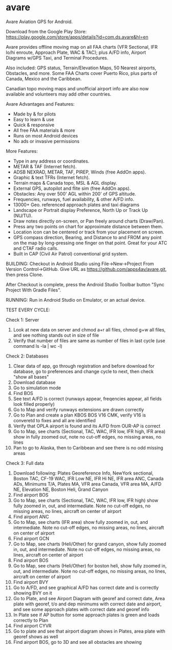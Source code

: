 avare
=====

Avare Aviation GPS for Android.

Download from the Google Play Store: https://play.google.com/store/apps/details?id=com.ds.avare&hl=en

Avare provides offline moving map on all FAA charts (VFR Sectional, IFR lo/hi enroute, Approach Plate, WAC & TAC); plus A/FD info, Airport Diagrams w/GPS Taxi, and Terminal Procedures. 

Also included: GPS status, Terrain/Elevation Maps, 50 Nearest airports, Obstacles, and more. Some FAA Charts cover Puerto Rico, plus parts of Canada, Mexico and the Caribbean. 

Canadian topo moving maps and unofficial airport info are also now available and volunteers may add other countries.

Avare Advantages and Features:
* Made by & for pilots
* Easy to learn & use
* Quick & responsive
* All free FAA materials & more
* Runs on most Android devices
* No ads or invasive permissions

More Features:
* Type in any address or coordinates.
* METAR & TAF (Internet fetch).
* ADSB NEXRAD, METAR, TAF, PIREP, Winds (free AddOn apps).
* Graphic & text TFRs (Internet fetch).
* Terrain maps & Canada topo, MSL & AGL display.
* External GPS, autopilot and flite sim (free AddOn apps).
* Obstacles: Any over 500' AGL within 200' of GPS altitude.
* Frequencies, runways, fuel availability, & other A/FD info.
* 13000+ Geo. referenced approach plates and taxi diagrams
* Landscape or Portrait display Preference, North Up or Track Up (NU/TU).
* Draw notes directly on-screen, or Pan freely around charts (Draw/Pan).
* Press any two points on chart for approximate distance between them.
* Location icon can be centered or track from your placement on screen.
* GPS compass direction, Bearing, and Distance to and FROM any point on the map by long-pressing one finger on that point. Great for your ATC and CTAF radio calls.
* Built in CAP (Civil Air Patrol) conventional grid system.


BUILDING:
Checkout in Android Studio using File->New->Project From Version Control->GitHub. Give URL as https://github.com/apps4av/avare.git, then press Clone.

After Checkout is complete, press the Android Studio Toolbar button "Sync Project With Gradle Files".

RUNNING:
Run in Android Studio on Emulator, or an actual device.

TEST EVERY CYCLE:

Check 1: Server
1. Look at new data on server and chmod a+r all files, chmod g+w all files, and see nothing stands out in size of file
2. Verify that number of files are same as number of files in last cycle (use command ls -la | wc -l)

Check 2: Databases
1. Clear data of app, go through registration and before download for database, go to preferences and change cycle to next, then check "show all bases"
2. Download database
3. Go to simulation mode
4. Find BOS
5. See text A/FD is correct (runways appear, freqencies appear, all fields look filled properly)
6. Go to Map and verify runways extensions are drawn correctly
7. Go to Plan and create a plan KBOS BOS V16 CMK, verify V16 is converetd to fixes and all are identified
8. Verify that OPLA airport is found and its A/FD from OUR-AP is correct
9. Go to Map, see charts (Sectional, TAC, WAC, IFR low, IFR high, IFR area) show in fully zoomed out, note no cut-off edges, no missing areas, no lines
10. Pan to go to Alaska, then to Caribbean and see there is no odd missing areas


Check 3: Full data
1. Download following: Plates Georeference Info, NewYork sectional, Boston TAC, CF-19 WAC, IFR Low NE, IFR Hi NE, IFR area ANC, Canada ADs, Minimums T/A, Plates MA, VFR area Canada, VFR area MA, A/FD NE, Elevation NE, Boston Heli, Grand Canyon
2. Find airport BOS
3. Go to Map, see charts (Sectional, TAC, WAC, IFR low, IFR high) show fully zoomed in, out, and intermediate. Note no cut-off edges, no missing areas, no lines, aircraft on center of airport
4. Find airport ANC
5. Go to Map, see charts (IFR area) show fully zoomed in, out, and intermediate. Note no cut-off edges, no missing areas, no lines, aircraft on center of airport
6. Find airport GCN
7. Go to Map, see charts (Heli/Other) for grand canyon, show fully zoomed in, out, and intermediate. Note no cut-off edges, no missing areas, no lines, aircraft on center of airport
8. Find airport BOS
9. Go to Map, see charts (Heli/Other) for boston heli, show fully zoomed in, out, and intermediate. Note no cut-off edges, no missing areas, no lines, aircraft on center of airport
10. Find airport BVY
11. Go to A/FD, and see graphical A/FD has correct date and is correctly showing BVY on it
12. Go to Plate, and see Airport Diagram with georef and correct date, Area plate with georef, t/o and dep minimums with correct date and airport, and see some approach plates with correct date and georef info
13. In Plate see if AP button for some approach plates is green and loads correctly to Plan
14. Find airport CYVR
15. Go to plate and see that airport diagram shows in Plates, area plate with georef shows as well
16. Find airport BOS, go to 3D and see all obstacles are showing



